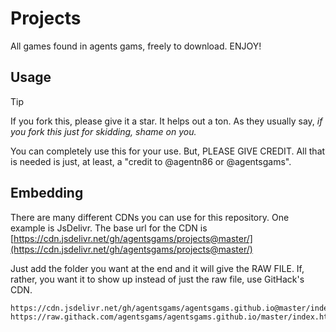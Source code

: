 # Projects
All games found in agents gams, freely to download. ENJOY!

## Usage
> [!TIP]
> If you fork this, please give it a star. It helps out a ton. As they usually say, *if you fork this just for skidding, shame on you.*

You can completely use this for your use. But, PLEASE GIVE CREDIT. All that is needed is just, at least, a "credit to @agentn86 or @agentsgams".

## Embedding
There are many different CDNs you can use for this repository. One example is JsDelivr. The base url for the CDN is [https://cdn.jsdelivr.net/gh/agentsgams/projects@master/](https://cdn.jsdelivr.net/gh/agentsgams/projects@master/)

Just add the folder you want at the end and it will give the RAW FILE. If, rather, you want it to show up instead of just the raw file, use GitHack's CDN.

```
https://cdn.jsdelivr.net/gh/agentsgams/agentsgams.github.io@master/index.html
https://raw.githack.com/agentsgams/agentsgams.github.io/master/index.html
```

